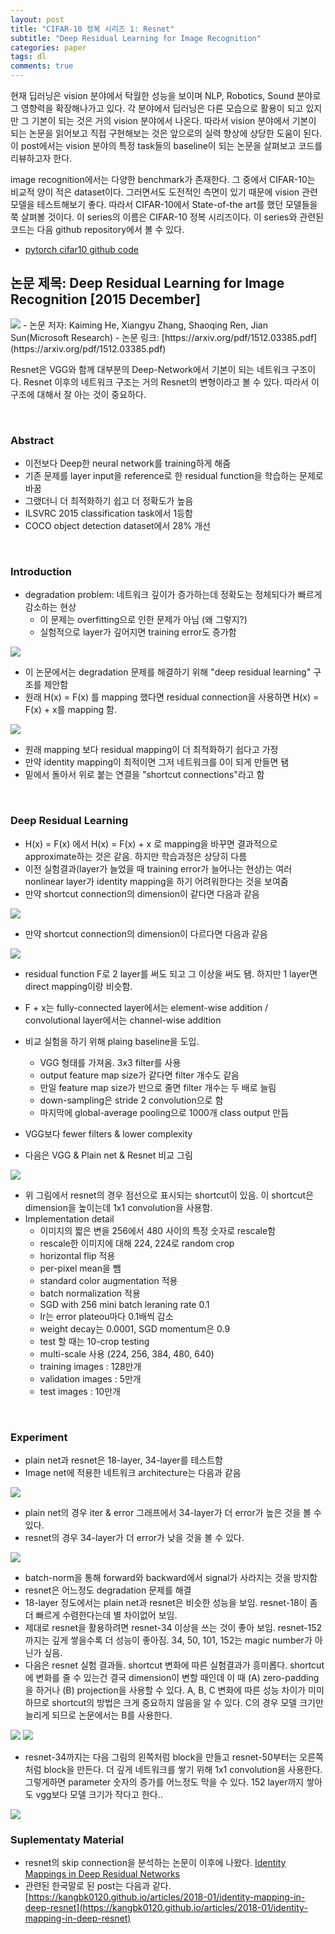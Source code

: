 ```yaml
---
layout: post
title: "CIFAR-10 정복 시리즈 1: Resnet"
subtitle: "Deep Residual Learning for Image Recognition"
categories: paper
tags: dl
comments: true
---
```


현재 딥러닝은 vision 분야에서 탁월한 성능을 보이며 NLP, Robotics, Sound 분야로 그 영향력을 확장해나가고 있다. 각 분야에서 딥러닝은 다른 모습으로 활용이 되고 있지만 그 기본이 되는 것은 거의 vision 분야에서 나온다. 따라서 vision 분야에서 기본이 되는 논문을 읽어보고 직접 구현해보는 것은 앞으로의 실력 향상에 상당한 도움이 된다. 이 post에서는 vision 분야의 특정 task들의 baseline이 되는 논문을 살펴보고 코드를 리뷰하고자 한다. 

image recognition에서는 다양한 benchmark가 존재한다. 그 중에서 CIFAR-10는 비교적 양이 적은 dataset이다. 그러면서도 도전적인 측면이 있기 때문에 vision 관련 모델을 테스트해보기 좋다. 따라서 CIFAR-10에서 State-of-the art를 했던 모델들을 쭉 살펴볼 것이다. 이 series의 이름은 CIFAR-10 정복 시리즈이다. 이 series와 관련된 코드는 다음 github repository에서 볼 수 있다. 

- [pytorch cifar10 github code](https://github.com/dnddnjs/pytorch-cifar10) 


## 논문 제목: Deep Residual Learning for Image Recognition [2015 December]

<img src="https://www.dropbox.com/s/b0dp6tse95zudzw/Screenshot%202018-10-09%2020.54.11.png?dl=1">
- 논문 저자: Kaiming He, Xiangyu Zhang, Shaoqing Ren, Jian Sun(Microsoft Research)
- 논문 링크: [https://arxiv.org/pdf/1512.03385.pdf](https://arxiv.org/pdf/1512.03385.pdf)


Resnet은 VGG와 함께 대부분의 Deep-Network에서 기본이 되는 네트워크 구조이다. Resnet 이후의 네트워크 구조는 거의 Resnet의 변형이라고 볼 수 있다. 따라서 이 구조에 대해서 잘 아는 것이 중요하다. 

<br/>

### Abstract

- 이전보다 Deep한 neural network를 training하게 해줌
- 기존 문제를 layer input을 reference로 한 residual function을 학습하는 문제로 바꿈
- 그랬더니 더 최적화하기 쉽고 더 정확도가 높음
- ILSVRC 2015 classification task에서 1등함
- COCO object detection dataset에서 28% 개선

<br/>

### Introduction

- degradation problem: 네트워크 깊이가 증가하는데 정확도는 정체되다가 빠르게 감소하는 현상
  - 이 문제는 overfitting으로 인한 문제가 아님 (왜 그렇지?)
  - 실험적으로 layer가 깊어지면 training error도 증가함

<img src="https://www.dropbox.com/s/06xom9u3umodycz/Screenshot%202018-10-09%2021.16.01.png?dl=1">

- 이 논문에서는 degradation 문제를 해결하기 위해 "deep residual learning" 구조를 제안함
- 원래 H(x) = F(x) 를 mapping 했다면 residual connection을 사용하면 H(x) = F(x) + x를 mapping 함.

<img src="https://www.dropbox.com/s/6acjshs76hb08gj/Screenshot%202018-10-09%2021.20.46.png?dl=1">

- 원래 mapping 보다 residual mapping이 더 최적화하기 쉽다고 가정
- 만약 identity mapping이 최적이면 그저 네트워크를 0이 되게 만들면 됌
- 밑에서 돌아서 위로 붙는 연결을 "shortcut connections"라고 함

<br/>

### Deep Residual Learning

- H(x) = F(x) 에서 H(x) = F(x) + x 로 mapping을 바꾸면 결과적으로 approximate하는 것은 같음. 하지만 학습과정은 상당히 다름
- 이전 실험결과(layer가 늘었을 때 training error가 늘어나는 현상)는 여러 nonlinear layer가 identity mapping을 하기 어려워한다는 것을 보여줌
- 만약 shortcut connection의 dimension이 같다면 다음과 같음
<img src="https://www.dropbox.com/s/wpflqqr7m86osid/Screenshot%202018-10-09%2021.39.11.png?dl=1">

- 만약 shortcut connection의 dimension이 다르다면 다음과 같음
<img src="https://www.dropbox.com/s/zefxlnbgex3pk2g/Screenshot%202018-10-09%2021.39.36.png?dl=1">

- residual function F로 2 layer를 써도 되고 그 이상을 써도 됌. 하지만 1 layer면 direct mapping이랑 비슷함.
- F + x는 fully-connected layer에서는 element-wise addition / convolutional layer에서는 channel-wise addition

- 비교 실험을 하기 위해 plaing baseline을 도입.
  - VGG 형태를 가져옴. 3x3 filter를 사용
  - output feature map size가 같다면 filter 개수도 같음
  - 만일 feature map size가 반으로 줄면 filter 개수는 두 배로 늘림
  - down-sampling은 stride 2 convolution으로 함
  - 마지막에 global-average pooling으로 1000개 class output 만듬

- VGG보다 fewer filters & lower complexity
- 다음은 VGG & Plain net & Resnet 비교 그림

<img src="https://www.dropbox.com/s/eqfw171k9kn7gik/Screenshot%202018-10-09%2021.49.14.png?dl=1">

- 위 그림에서 resnet의 경우 점선으로 표시되는 shortcut이 있음. 이 shortcut은 dimension을 높이는데 1x1 convolution을 사용함.
- Implementation detail
  - 이미지의 짧은 변을 256에서 480 사이의 특정 숫자로 rescale함
  - rescale한 이미지에 대해 224, 224로 random crop
  - horizontal flip 적용
  - per-pixel mean을 뺌
  - standard color augmentation 적용
  - batch normalization 적용
  - SGD with 256 mini batch leraning rate 0.1
  - lr는 error plateou마다 0.1배씩 감소
  - weight decay는 0.0001, SGD momentum은 0.9
  - test 할 때는 10-crop testing
  - multi-scale 사용 (224, 256, 384, 480, 640)
  - training images : 128만개
  - validation images : 5만개
  - test images : 10만개

<br/>

### Experiment
- plain net과 resnet은 18-layer, 34-layer를 테스트함
- Image net에 적용한 네트워크 architecture는 다음과 같음

<img src="https://www.dropbox.com/s/5fawzywoqa4v7wm/Screenshot%202018-10-10%2000.32.49.png?dl=1">

- plain net의 경우 iter & error 그래프에서 34-layer가 더 error가 높은 것을 볼 수 있다.
- resnet의 경우 34-layer가 더 error가 낮을 것을 볼 수 있다.
<img src="https://www.dropbox.com/s/g3uljkfs2eu78w1/Screenshot%202018-10-10%2000.34.43.png?dl=1">

- batch-norm을 통해 forward와 backward에서 signal가 사라지는 것을 방지함
- resnet은 어느정도 degradation 문제를 해결
- 18-layer 정도에서는 plain net과 resnet은 비슷한 성능을 보임. resnet-18이 좀 더 빠르게 수렴한다는데 별 차이없어 보임.
- 제대로 resnet을 활용하려면 resnet-34 이상을 쓰는 것이 좋아 보임. resnet-152 까지는 깊게 쌓을수록 더 성능이 좋아짐. 34, 50, 101, 152는 magic number가 아닌가 싶음.
- 다음은 resnet 실험 결과들. shortcut 변화에 따른 실험결과가 흥미롭다. shortcut에 변화를 줄 수 있는건 결국 dimension이 변할 때인데 이 때 (A) zero-padding을 하거나 (B) projection을 사용할 수 있다. A, B, C 변화에 따른 성능 차이가 미미하므로 shortcut의 방법은 크게 중요하지 않음을 알 수 있다. C의 경우 모델 크기만 늘리게 되므로 논문에서는 B를 사용한다.
<img src="https://www.dropbox.com/s/mddj8rhcnr12fjp/Screenshot%202018-10-10%2000.43.50.png?dl=1">
<img src="https://www.dropbox.com/s/eg4db2yz3mr7qhe/Screenshot%202018-10-10%2000.44.12.png?dl=1">

- resnet-34까지는 다음 그림의 왼쪽처럼 block을 만들고 resnet-50부터는 오른쪽처럼 block을 만든다. 더 깊게 네트워크를 쌓기 위해 1x1 convolution을 사용한다. 그렇게하면 parameter 숫자의 증가를 어느정도 막을 수 있다. 152 layer까지 쌓아도 vgg보다 모델 크기가 작다고 한다..
<img src="https://www.dropbox.com/s/5ytxdqsq73alruz/Screenshot%202018-10-10%2000.46.16.png?dl=1">


<br/>

### Suplementaty Material
- resnet의 skip connection을 분석하는 논문이 이후에 나왔다. [Identity Mappings in Deep Residual Networks](https://arxiv.org/pdf/1603.05027.pdf)
- 관련된 한국말로 된 post는 다음과 같다. [https://kangbk0120.github.io/articles/2018-01/identity-mapping-in-deep-resnet](https://kangbk0120.github.io/articles/2018-01/identity-mapping-in-deep-resnet)
